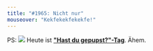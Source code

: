 ```yaml
---
title: "#1965: Nicht nur"
mouseover: "Kekfekekfekekfe!"
---
```


PS:
<a href="http://www.fonflatter.de/kalender"><img src="http://www.fonflatter.de/bilder/2011.png"></a>
Heute ist <a  href="http://www.fonflatter.de/kalender"><strong>"Hast du gepupst?"-Tag</strong></a>. Ähem.

